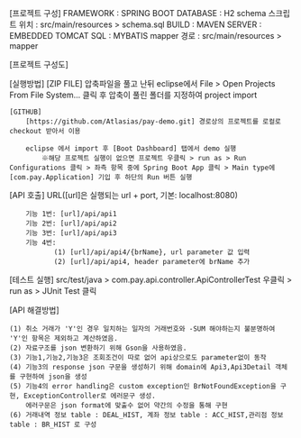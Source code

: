 [프로젝트 구성]
FRAMEWORK : SPRING BOOT
DATABASE : H2
           schema 스크립트 위치 : src/main/resources > schema.sql
BUILD : MAVEN
SERVER : EMBEDDED TOMCAT
SQL : MYBATIS
      mapper 경로 : src/main/resources > mapper

[프로젝트 구성도]

[실행방법]
	[ZIP FILE]
		압축파일을 풀고 난뒤 eclipse에서 File > Open Projects From File System... 클릭 후 압축이 풀린 폴더를 지정하여 project import
		
	[GITHUB]
		[https://github.com/Atlasias/pay-demo.git] 경로상의 프로젝트를 로컬로 checkout 받아서 이용
		
		eclipse 에서 import 후 [Boot Dashboard] 탭에서 demo 실행
		    ※해당 프로젝트 실행이 없으면 프로젝트 우클릭 > run as > Run Configurations 클릭 > 좌측 항목 중에 Spring Boot App 클릭 > Main type에 [com.pay.Application] 기입 후 하단의 Run 버튼 실행
		
[API 호출] 
	URL([url]은 실행되는 url + port, 기본: localhost:8080)
	
		기능 1번: [url]/api/api1
	    기능 2번: [url]/api/api2
	    기능 3번: [url]/api/api3
	    기능 4번: 
	           (1) [url]/api/api4/{brName}, url parameter 값 입력
			   (2) [url]/api/api4, header parameter에 brName 추가
			   
[테스트 실행] 
	src/test/java > com.pay.api.controller.ApiControllerTest 우클릭 > run as > JUnit Test 클릭


[API 해결방법]

	(1) 취소 거래가 'Y'인 경우 일치하는 일자의 거래번호와 -SUM 해야하는지 불분명하여 'Y'인 항목은 제외하고 계산하였음.
	(2) 자료구조를 json 변환하기 위해 Gson을 사용하였음.
	(3) 기능1,기능2,기능3은 조회조건이 따로 없어 api상으로도 parameter없이 동작
	(4) 기능3의 response json 구문을 생성하기 위해 domain에 Api3,Api3Detail 객체를 구현하여 json을 생성
	(5) 기능4의 error handling은 custom exception인 BrNotFoundException을 구현, ExceptionController로 에러문구 생성.
		에러구문은 json format에 맞출수 없어 약간의 수정을 통해 구현
	(6) 거래내역 정보 table : DEAL_HIST, 계좌 정보 table : ACC_HIST,관리점 정보 table : BR_HIST 로 구성